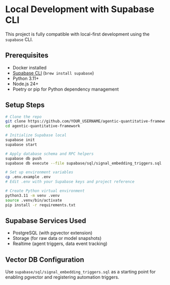 # Local Development with Supabase CLI

This project is fully compatible with local-first development using the `supabase` CLI.

## Prerequisites
- Docker installed
- [Supabase CLI](https://supabase.com/docs/guides/cli) (`brew install supabase`)
- Python 3.11+
- Node.js 24+
- Poetry or pip for Python dependency management

## Setup Steps

```bash
# Clone the repo
git clone https://github.com/YOUR_USERNAME/agentic-quantitative-framework.git
cd agentic-quantitative-framework

# Initialize Supabase local
supabase init
supabase start

# Apply database schema and RPC helpers
supabase db push
supabase db execute --file supabase/sql/signal_embedding_triggers.sql

# Set up environment variables
cp .env.example .env
# Edit .env with your Supabase keys and project reference

# Create Python virtual environment
python3.11 -m venv .venv
source .venv/bin/activate
pip install -r requirements.txt
```

## Supabase Services Used
- PostgreSQL (with pgvector extension)
- Storage (for raw data or model snapshots)
- Realtime (agent triggers, data event tracking)

## Vector DB Configuration
Use `supabase/sql/signal_embedding_triggers.sql` as a starting point for enabling pgvector and registering automation triggers.

